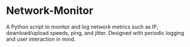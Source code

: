 # Network-Monitor
A Python script to monitor and log network metrics such as IP, download/upload speeds, ping, and jitter. Designed with periodic logging and user interaction in mind.
